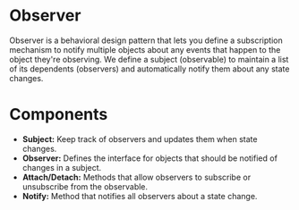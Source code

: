 # Observer
Observer is a behavioral design pattern that lets you define a subscription mechanism to notify multiple objects
about any events that happen to the object they're observing. We define a subject (observable) to maintain a list 
of its dependents (observers) and automatically notify them about any state changes.

# Components
- **Subject:** Keep track of observers and updates them when state changes.
- **Observer:** Defines the interface for objects that should be notified of changes in a subject.
- **Attach/Detach:** Methods that allow observers to subscribe or unsubscribe from the observable.
- **Notify:** Method that notifies all observers about a state change.


